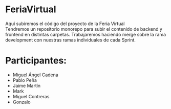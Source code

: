 # FeriaVirtual

Aquí subiremos el código del proyecto de la Feria Virtual  
Tendremos un repositorio monorepo para subir el contenido de backend y frontend en distintas carpetas.
Trabajaremos haciendo merge sobre la rama development con nuestras ramas individuales de cada Sprint. 

# Participantes:
- Miguel Ángel Cadena
- Pablo Peña
- Jaime Martín
- Mark
- Miguel Contreras
- Gonzalo
